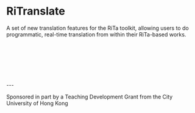# RiTranslate
<!--[![Build Status](https://travis-ci.org/dhowe/RiTranslate.svg?branch=master)](https://travis-ci.org/dhowe/RiTranslate)-->

A set of new translation features for the RiTa toolkit, allowing users to  do programmatic, real-time translation from within their RiTa-based works. 


<br>
<br>
<br>
<br>
<br>
<br>
---

Sponsored in part by a Teaching Development Grant from the City University of Hong Kong
